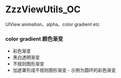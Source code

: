 # ZzzViewUtils_OC
UIView animation、alpha、color gradient etc


### color gradient 颜色渐变

- 彩色渐变
- 黑白透明渐变
- 不规则图形渐变
- 加遮罩形成不规则图形渐变 - 示例为圆环的彩色渐变

